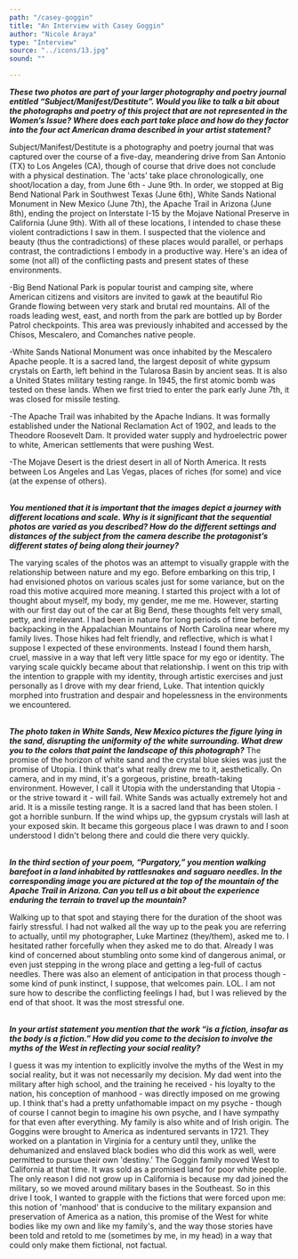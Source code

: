 ```yaml
---
path: "/casey-goggin"
title: "An Interview with Casey Goggin"
author: "Nicole Araya"
type: "Interview"
source: "../icons/13.jpg"
sound: ""

---
```


__*These two photos are part of your larger photography and poetry journal entitled “Subject/Manifest/Destitute”. Would you like to talk a bit about the photographs and poetry of this project that are not represented in the Women’s Issue? Where does each part take place and how do they factor into the four act American drama described in your artist statement?*__

Subject/Manifest/Destitute is a photography and poetry journal that was captured over the course of a five-day, meandering drive from San Antonio (TX) to Los Angeles (CA), though of course that drive does not conclude with a physical destination. The 'acts' take place chronologically, one shoot/location a day, from June 6th - June 9th. In order, we stopped at Big Bend National Park in Southwest Texas (June 6th), White Sands National Monument in New Mexico (June 7th), the Apache Trail in Arizona (June 8th), ending the project on Interstate I-15 by the Mojave National Preserve in California (June 9th). With all of these locations, I intended to chase these violent contradictions I saw in them. I suspected that the violence and beauty (thus the contradictions) of these places would parallel, or perhaps contrast, the contradictions I embody in a productive way. Here's an idea of some (not all) of the conflicting pasts and present states of these environments.

-Big Bend National Park is popular tourist and camping site, where American citizens and visitors are invited to gawk at the beautiful Rio Grande flowing between very stark and brutal red mountains. All of the roads leading west, east, and north from the park are bottled up by Border Patrol checkpoints. This area was previously inhabited and accessed by the Chisos, Mescalero, and Comanches native people.

-White Sands National Monument was once inhabited by the Mescalero Apache people. It is a sacred land, the largest deposit of white gypsum crystals on Earth, left behind in the Tularosa Basin by ancient seas. It is also a United States military testing range. In 1945, the first atomic bomb was tested on these lands. When we first tried to enter the park early June 7th, it was closed for missile testing.

-The Apache Trail was inhabited by the Apache Indians. It was formally established under the National Reclamation Act of 1902, and leads to the Theodore Roosevelt Dam. It provided water supply and hydroelectric power to white, American settlements that were pushing West.

-The Mojave Desert is the driest desert in all of North America. It rests between Los Angeles and Las Vegas, places of riches (for some) and vice (at the expense of others).
<br /><br />

__*You mentioned that it is important that the images depict a journey with different locations and scale. Why is it significant that the sequential photos are varied as you described? How do the different settings and distances of the subject from the camera describe the protagonist’s different states of being along their journey?*__

The varying scales of the photos was an attempt to visually grapple with the relationship between nature and my ego. Before embarking on this trip, I had envisioned photos on various scales just for some variance, but on the road this motive acquired more meaning. I started this project with a lot of thought about myself, my body, my gender, me me me. However, starting with our first day out of the car at Big Bend, these thoughts felt very small, petty, and irrelevant. I had been in nature for long periods of time before, backpacking in the Appalachian Mountains of North Carolina near where my family lives. Those hikes had felt friendly, and reflective, which is what I suppose I expected of these environments. Instead I found them harsh, cruel, massive in a way that left very little space for my ego or identity. The varying scale quickly became about that relationship. I went on this trip with the intention to grapple with my identity, through artistic exercises and just personally as I drove with my dear friend, Luke. That intention quickly morphed into frustration and despair and hopelessness in the environments we encountered.
<br /><br />

__*The photo taken in White Sands, New Mexico pictures the figure lying in the sand, disrupting the uniformity of the white surrounding. What drew you to the colors that paint the landscape of this photograph?*__
The promise of the horizon of white sand and the crystal blue skies was just the promise of Utopia. I think that's what really drew me to it, aesthetically. On camera, and in my mind, it's a gorgeous, pristine, breath-taking environment. However, I call it Utopia with the understanding that Utopia - or the strive toward it - will fail. White Sands was actually extremely hot and arid. It is a missile testing range. It is a sacred land that has been stolen. I got a horrible sunburn. If the wind whips up, the gypsum crystals will lash at your exposed skin. It became this gorgeous place I was drawn to and I soon understood I  didn't belong there and could die there very quickly.
<br /><br />

__*In the third section of your poem, “Purgatory,” you mention walking barefoot in a land inhabited by rattlesnakes and saguaro needles. In the corresponding image you are pictured at the top of the mountain of the Apache Trail in Arizona. Can you tell us a bit about the experience enduring the terrain to travel up the mountain?*__

Walking up to that spot and staying there for the duration of the shoot was fairly stressful. I had not walked all the way up to the peak you are referring to actually, until my photographer, Luke Martinez (they/them), asked me to. I hesitated rather forcefully when they asked me to do that. Already I was kind of concerned about stumbling onto some kind of dangerous animal, or even just stepping in the wrong place and getting a leg-full of cactus needles. There was also an element of anticipation in that process though - some kind of punk instinct, I suppose, that welcomes pain. LOL. I am not sure how to describe the conflicting feelings I had, but I was relieved by the end of that shoot. It was the most stressful one.
<br /><br />

__*In your artist statement you mention that the work “is a fiction, insofar as the body is a fiction.” How did you come to the decision to involve the myths of the West in reflecting your social reality?*__

I guess it was my intention to explicitly involve the myths of the West in my social reality, but it was not necessarily my decision. My dad went into the military after high school, and the training he received - his loyalty to the nation, his conception of manhood - was directly imposed on me growing up. I think that's had a pretty unfathomable impact on my psyche - though of course I cannot begin to imagine his own psyche, and I have sympathy for that even after everything. My family is also white and of Irish origin. The Goggins were brought to America as indentured servants in 1721. They worked on a plantation in Virginia for a century until they, unlike the dehumanized and enslaved black bodies who did this work as well, were permitted to pursue their own 'destiny.' The Goggin family moved West to California at that time. It was sold as a promised land for poor white people. The only reason I did not grow up in California is because my dad joined the military, so we moved around military bases in the Southeast. So in this drive I took, I wanted to grapple with the fictions that were forced upon me: this notion of 'manhood' that is conducive to the military expansion and preservation of America as a nation, this promise of the West for white bodies like my own and like my family's, and the way those stories have been told and retold to me (sometimes by me, in my head) in a way that could only make them fictional, not factual.
&nbsp;
